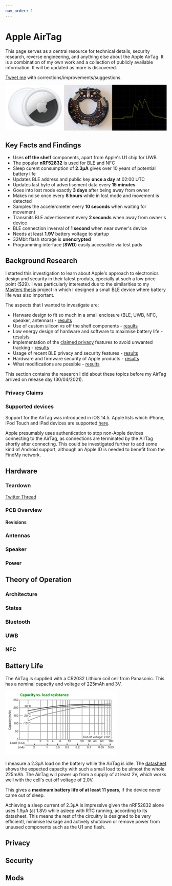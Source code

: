 ```yaml
---
nav_order: 1
---
```


# Apple AirTag

This page serves as a central resource for technical details, security research, reverse engineering, and anything else about the Apple AirTag. It is a combination of my own work and a collection of publicly available information. It will be updated as more is discovered.

[Tweet me](https://twitter.com/adamcatley) with corrections/improvements/suggestions.

![](img/airtag/banner.png)

## Key Facts and Findings

- Uses **off the shelf** components, apart from Apple's U1 chip for UWB
- The popular **nRF52832** is used for BLE and NFC
- Sleep curent consumption of **2.3µA** gives over 10 years of potential battery life
- Updates BLE address and public key **once a day** at 02:00 UTC
- Updates last byte of advertisement data every **15 minutes**
- Goes into lost mode exactly **3 days** after being away from owner
- Makes noise once every **6 hours** while in lost mode and movement is detected
- Samples the accelerometer every **10 seconds** when waiting for movement
- Transmits BLE advertisement every **2 seconds** when away from owner's device
- BLE connection inverval of **1 second** when near owner's device
- Needs at least **1.9V** battery voltage to startup
- 32Mbit flash storage is **unencrypted**
- Programming interface (**SWD**) easily accessible via test pads

## Background Research

I started this investigation to learn about Apple's approach to electronics design and security in their latest produts, epecially at such a low price point ($29). I was particularly interested due to the similarities to my [Masters thesis](https://drive.google.com/file/d/0By4g-wZWsMlnaGg5S2JNRXRNWkk/view?usp=sharing) project in which I designed a small BLE device where battery life was also important.

The aspects that I wanted to investigate are:
- Harware design to fit so much in a small enclosure (BLE, UWB, NFC, speaker, antennas) - [results](#hardware)
- Use of custom silicon vs off the shelf components - [results](#pcb-overview)
- Low energy design of hardware and software to maximise battery life - [resulsts](#battery-life)
- Implementation of the [claimed privacy](#privacy-claims) features to avoid unwanted tracking - [results](#privacy)
- Usage of recent BLE privacy and security features - [results](#bluetooth)
- Hardware and firmware security of Apple products - [results](#security)
- What modifications are possible - [results](#mods)

This section contains the research I did about these topics before my AirTag arrived on release day (30/04/2021).

### Privacy Claims

### Supported devices

Support for the AirTag was introduced in iOS 14.5. Apple lists which iPhone, iPod Touch and iPad devices are supported [here](https://support.apple.com/en-gb/HT211348).

Apple presumably uses authentication to stop non-Apple devices connecting to the AirTag, as connections are terminated by the AirTag shortly after connecting. This could be investigated further to add some kind of Android support, although an Apple ID is needed to benefit from the FindMy network.


## Hardware 

### Teardown

[Twitter Thread](https://twitter.com/adamcatley/status/1388196843184697346)

### PCB Overview

#### Revisions

### Antennas

### Speaker

### Power
<!--- +/- tabs, capacitor --->

## Theory of Operation

### Architecture

### States

### Bluetooth

### UWB

### NFC

## Battery Life

The AirTag is supplied with a CR2032 Lithium coil cell from Panasonic. This has a nominal capacity and voltage of 225mAh and 3V.

![](img/airtag/CR2032%20discharge.png)

I measure a 2.3µA load on the battery while the AirTag is idle. The [datasheet](https://industrial.panasonic.com/cdbs/www-data/pdf2/AAA4000/AAA4000C321.pdf) shows the expected capacity with such a small load to be almost the whole 225mAh. The AirTag will power up from a supply of at least 2V, which works well with the cell's cut off voltage of 2.0V.

This gives a **maximum battery life of at least 11 years**, if the device never came out of sleep.

Achieving a sleep current of 2.3µA is impressive given the nRF52832 alone uses 1.9µA (at 1.8V) while asleep with RTC running, according to its datasheet. This means the rest of the circuitry is designed to be very efficientl, minimise leakage and actively shutdown or remove power from unuused components such as the U1 and flash.

## Privacy

## Security

## Mods